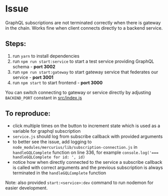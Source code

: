 # Issue

GraphQL subscriptions are not terminated correctly when there is gateway in the chain. Works fine when client connects directly to a backend service.

## Steps:

1. run `yarn` to install dependencies
2. run `npm run start:service` to start a test service providing GraphQL schema - **port 3002**
3. run `npm run start:gateway` to start gateway service that federates our service - **port 3001**
4. run `npm start` to start frontend - **port 3000**

You can switch connecting to gateway or service directly by adjusting `BACKEND_PORT` constant in [src/index.js](src/index.js)

## To reproduce:

- click multiple times on the button to increment state which is used as a variable for graphql subscription
- `service.js` should log from subscribe callback with provided arguments
- to better see the issue, add logging to `node_modules/mercurius/lib/subscription-connection.js` in `handleGQLComplete` function on line 336, for example `console.log('=== handleGQLComplete for id: ', id)`
- notice how when directly connected to the service a subscribe callback is called with correct arguments and the previous subscription is always terminated in the `handleGQLComplete` function

Note: also provided `start:<service>:dev` command to run nodemon for easier development.
